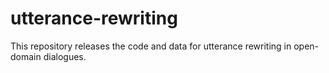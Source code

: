 # utterance-rewriting
This repository releases the code and data for utterance rewriting in open-domain dialogues.
